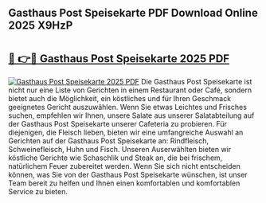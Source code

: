 ## Gasthaus Post Speisekarte PDF Download Online 2025 X9HzP

# <h2><a href="http://gcafsv.nevu.top/?p=Gasthaus+Post+Speisekarte">🔗 👉🔴 Gasthaus Post Speisekarte 2025 PDF</a></h2>

[![Gasthaus Post Speisekarte 2025 PDF](https://i.imgur.com/dBaPXMq.png)](http://gcafsv.nevu.top/?p=Gasthaus+Post+Speisekarte)
Die Gasthaus Post Speisekarte ist nicht nur eine Liste von Gerichten in einem Restaurant oder Café, sondern bietet auch die Möglichkeit, ein köstliches und für Ihren Geschmack geeignetes Gericht auszuwählen. Wenn Sie etwas Leichtes und Frisches suchen, empfehlen wir Ihnen, unsere Salate aus unserer Salatabteilung auf der Gasthaus Post Speisekarte unserer Cafeteria zu probieren. Für diejenigen, die Fleisch lieben, bieten wir eine umfangreiche Auswahl an Gerichten auf der Gasthaus Post Speisekarte an: Rindfleisch, Schweinefleisch, Huhn und Fisch. Unseren Auserwählten bieten wir köstliche Gerichte wie Schaschlik und Steak an, die bei frischem, natürlichem Feuer zubereitet werden. Wenn Sie sich nicht entscheiden können, was Sie von der Gasthaus Post Speisekarte wünschen, ist unser Team bereit zu helfen und Ihnen einen komfortablen und komfortablen Service zu bieten.
